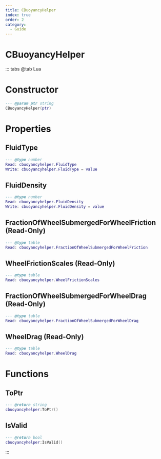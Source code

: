 ```yaml
---
title: CBuoyancyHelper
index: true
order: 2
category:
  - Guide
---
```


# CBuoyancyHelper

::: tabs
@tab Lua
# Constructor
```lua
--- @param ptr string
CBuoyancyHelper(ptr)
```
# Properties
## FluidType 
```lua
--- @type number
Read: cbuoyancyhelper.FluidType
Write: cbuoyancyhelper.FluidType = value
```
## FluidDensity 
```lua
--- @type number
Read: cbuoyancyhelper.FluidDensity
Write: cbuoyancyhelper.FluidDensity = value
```
## FractionOfWheelSubmergedForWheelFriction (Read-Only)
```lua
--- @type table
Read: cbuoyancyhelper.FractionOfWheelSubmergedForWheelFriction
```
## WheelFrictionScales (Read-Only)
```lua
--- @type table
Read: cbuoyancyhelper.WheelFrictionScales
```
## FractionOfWheelSubmergedForWheelDrag (Read-Only)
```lua
--- @type table
Read: cbuoyancyhelper.FractionOfWheelSubmergedForWheelDrag
```
## WheelDrag (Read-Only)
```lua
--- @type table
Read: cbuoyancyhelper.WheelDrag
```
# Functions
## ToPtr
```lua
--- @return string
cbuoyancyhelper:ToPtr()
```
## IsValid
```lua
--- @return bool
cbuoyancyhelper:IsValid()
```

:::